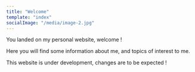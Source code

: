 ```yaml
---
title: "Welcome"
template: "index"
socialImage: "/media/image-2.jpg"
---
```


You landed on my personal website, welcome !

Here you will find some information about me, and topics of interest to me.

This website is under development, changes are to be expected !
